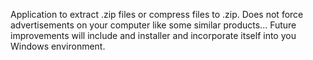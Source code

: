 Application to extract .zip files or compress files to .zip.
Does not force advertisements on your computer like some similar products...
Future improvements will include and installer and incorporate itself into you Windows environment.
